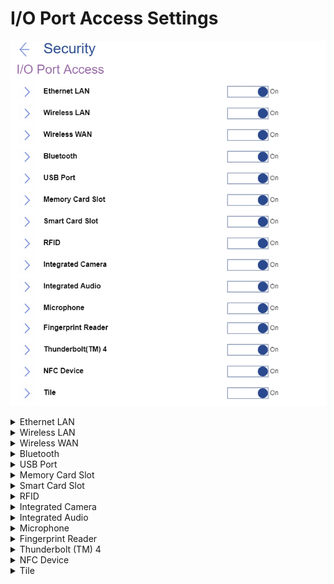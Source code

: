# I/O Port Access Settings #

![](./img/ioportaccess.png)

<details><summary>Ethernet LAN</summary>

Select whether to enable or disable Ethernet LAN device.
One of 2 Possible options:

1.	**On** – enables use of Ethernet LAN device. Default.
2.	Off - disables use of Ethernet LAN device and keeps it disabled in the OS environment.

?>  The setting is removed in the recent versions.

| WMI Setting name | Values | Locked by SVP | AMD/Intel |
|:---|:---|:---|:---|
| EthernetLANAccess | Disable, Enable | Yes | Both |

</details>

<details><summary>Wireless LAN</summary>

Select whether to enable or disable Wireless LAN device.
One of 2 Possible options:

1.	**On** – enables use of Wireless LAN device. Default.
2.	Off - disables use of Wireless LAN device and keeps it disabled in the OS environment.

| WMI Setting name | Values | Locked by SVP | AMD/Intel |
|:---|:---|:---|:---|
| WirelessLANAccess | Disable, Enable | Yes | Both |

</details>

<details><summary>Wireless WAN</summary>

Select whether to enable or disable Wireless WAN device.
One of 2 Possible options:

1.	**On** – enables use of Wireless WAN device. Default.
2.	Off - disables use of Wireless WAN device and keeps it disabled in the OS environment.

| WMI Setting name | Values | Locked by SVP | AMD/Intel |
|:---|:---|:---|:---|
| WirelessWANAccess | Disable, Enable | Yes | Both |

</details>

<details><summary>Bluetooth</summary>

One of 2 Possible options:

1.	**On** – enables use of Bluetooth device. Default. <br>
    ?>  Enabling Bluetooth requires to set ‘Wireless LAN’ to ‘Enabled’ state.
2.	Off - disables use of Bluetooth device.

| WMI Setting name | Values | Locked by SVP | AMD/Intel |
|:---|:---|:---|:---|
| BluetoothAccess | Disable, Enable | Yes | Both |

</details>

<details><summary>USB Port</summary>

Select whether to enable or disable all USB ports.

?>  This setting does not affect any USB-C (R) ports with a thunderbolt icon.

One of 2 Possible options:

1.	**On** – enables use of USB ports. Default.
2.	Off – disables use of USB ports and keeps them disabled in the OS environment.

| WMI Setting name | Values | Locked by SVP | AMD/Intel |
|:---|:---|:---|:---|
| USBPortAccess | Disable, Enable | Yes | Both |

</details>

<details><summary>Memory Card Slot</summary>

Select whether to enable or disable memory card slot (SD Card/MultimediaCard/Memory Stick).
One of 2 Possible options:

1.	**On** – enables use of Memory Card slot. Default.
2.	Off – disables use of Memory Card slot and keeps it disabled in the OS environment.

| WMI Setting name | Values | Locked by SVP | AMD/Intel |
|:---|:---|:---|:---|
| MemoryCardSlotAccess | Disable, Enable | Yes | Both |

</details>

<details><summary>Smart Card Slot</summary>

Select whether to enable or disable Smart Card slot.
One of 2 Possible options:

1.	**On** – enables use of Smart Card slot. Default.
2.	Off – disables use of Smart Card slot and keeps it disabled in the OS environment.

| WMI Setting name | Values | Locked by SVP | AMD/Intel |
|:---|:---|:---|:---|
| SmartCardSlotAccess | Disable, Enable | Yes | Both |

</details>

<details><summary>RFID</summary>

Select whether to enable or disable RFID (radio-frequency identification).
One of 2 Possible options:

1.	**On** – enables use of RFID. Default.
2.	Off – disables use of RFID and keeps it disabled in the OS environment.

?>  This feature is supported only for the [healthcare model](https://techtoday.lenovo.com/jp/ja/solutions/media/3970), where RFID is installed instead of Smart Card. Therefore, parameter for WMI command will be the same as for Smart Card.

| WMI Setting name | Values | Locked by SVP | AMD/Intel |
|:---|:---|:---|:---|
| SmartCardSlotAccess | Disable, Enable | Yes | Both |

</details>

<details><summary>Integrated Camera</summary>

Select whether to enable or disable Integrated Camera.
One of 2 Possible options:

1.	**On** – enables use of Integrated Camera. Default.
2.	Off – disables use of Integrated Camera and keeps it disabled in the OS environment.

| WMI Setting name | Values | Locked by SVP | AMD/Intel |
|:---|:---|:---|:---|
| IntegratedCameraAccess | Disable, Enable | Yes | Both |

</details>

<details><summary>Integrated Audio</summary>

Select whether to enable or disable all audio functions (Microphone/Speaker).
One of 2 Possible options:

1.	**On** – to enable audio functions, select ‘Enabled’ and save the setting. Then fully shut down and power on the system. Default.
2.	Off – disables use of all audio functions and keeps it disabled in the OS environment.

| WMI Setting name | Values | Locked by SVP | AMD/Intel |
|:---|:---|:---|:---|
| IntegratedAudioAccess | Disable, Enable | Yes | Both |

</details>

<details><summary>Microphone</summary>

Select whether to enable or disable Microphone (Internal/External/Line-In).
One of 2 Possible options:

1.	**On** – to enable Microphone, select ‘Enabled’ save the setting. Then fully shut down and power on the system. Default.
2.	Off – disables use of Microphone.

| WMI Setting name | Values | Locked by SVP | AMD/Intel |
|:---|:---|:---|:---|
| MicrophoneAccess | Disable, Enable | Yes | Both |

</details>

<details><summary>Fingerprint Reader</summary>

Select whether to enable or disable Fingerprint Reader.
One of 2 Possible options:

1.	**On** – enables use of Internal Fingerprint Reader. Default.
2.	Off – disables use of Internal Fingerprint Reader and keeps it disabled in the OS environment.

| WMI Setting name | Values | Locked by SVP | AMD/Intel |
|:---|:---|:---|:---|
| FingerprintReaderAccess | Disable, Enable | Yes | Both |

</details>

<details><summary>Thunderbolt (TM) 4</summary>

Select whether to enable or disable Thunderbolt 4 (PCIe/USB).

?>  Affects only USB-C ports with a thunderbolt icon.

One of 2 Possible options:

1.	**On** – enables use of Thunderbolt 4. Default.
2.	Off – disables use of Thunderbolt 4 ports and keeps them disabled in the OS environment.

| WMI Setting name | Values | Locked by SVP | AMD/Intel |
|:---|:---|:---|:---|
| ThunderboltAccess | Disable, Enable | Yes | Both |

</details>

<details><summary>NFC Device</summary>

Select whether to enable or disable NFC (near-field communication) Device.

One of 2 Possible options:

1.	**On** – enables use of NFC Device. Default.
2.	Off – disables use of NFC Device and keeps it disabled in the OS environment.

| WMI Setting name | Values | Locked by SVP | AMD/Intel |
|:---|:---|:---|:---|
| NfcAccess | Disable, Enable | Yes | Both |

</details>

<details><summary>Tile</summary>


Whether to enable Tile Mode in the OS environment.

Options:

1. **On** - Default.
2. Off.

| WMI Setting name | Values | SVP or SMP Req'd | AMD/Intel |
|:---|:---|:---|:---|
| TileMode | Disable,Enable | Yes | both |


</details>
